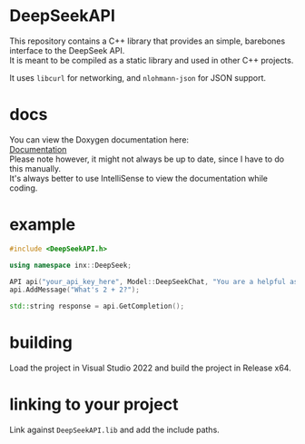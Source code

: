 # DeepSeekAPI

This repository contains a C++ library that provides an simple, barebones interface to the DeepSeek API.  
It is meant to be compiled as a static library and used in other C++ projects.  

It uses `libcurl` for networking, and `nlohmann-json` for JSON support.

# docs
You can view the Doxygen documentation here:  
[Documentation](https://inxanedev.github.io/deepseekapi/docs/classinx_1_1_deep_seek_1_1_a_p_i.html)  
Please note however, it might not always be up to date, since I have to do this manually.  
It's always better to use IntelliSense to view the documentation while coding.

# example
```cpp
#include <DeepSeekAPI.h>

using namespace inx::DeepSeek;

API api("your_api_key_here", Model::DeepSeekChat, "You are a helpful assistant.");
api.AddMessage("What's 2 + 2?");

std::string response = api.GetCompletion();
```

# building
Load the project in Visual Studio 2022 and build the project in Release x64.  

# linking to your project
Link against `DeepSeekAPI.lib` and add the include paths.